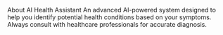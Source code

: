 About AI Health Assistant
An advanced AI-powered system designed to help you identify potential health conditions based on your symptoms. Always consult with healthcare professionals for accurate diagnosis.
